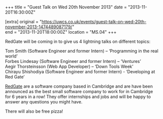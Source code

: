 +++
title = "Guest Talk on Wed 20th November 2013"
date = "2013-11-20T16:30:00Z"

[extra]
original = "https://uwcs.co.uk/events/guest-talk-on-wed-20th-november-2013-1474489087179/"    
end = "2013-11-20T18:00:00Z"
location = "MS.04"
+++

RedGate will be coming in to give us 4 lightning talks on different topics:

Tom Smith (Software Engineer and former Intern) – ‘Programming in the real world’  
Forbes Lindesay (Software Engineer and former Intern) – ‘Ventures’  
Aegir Thorsteinsson (Web App Developer) – ‘Down Tools Week’  
Chirayu Shishodiya (Software Engineer and former Intern) - ‘Developing at Red Gate’

[RedGate](http://www.red-gate.com/) are a software company based in Cambridge and are have been announced as the best small software company to work for in Cambridge for 6 years in a row\! They offer internships and jobs and will be happy to answer any questions you might have.

There will also be free pizza\!

